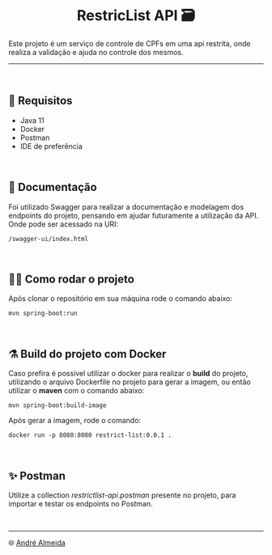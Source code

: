 # <center>RestricList API 🗃️</center>

Este projeto é um serviço de controle de CPFs em uma api restrita, onde realiza a validação e ajuda no controle dos mesmos.

---

<br>

## 📝 Requisitos
* Java 11
* Docker
* Postman
* IDE de preferência

<br>

## 📄 Documentação 
Foi utilizado Swagger para realizar a documentação e modelagem dos endpoints do projeto, pensando em ajudar futuramente a utilização da API. Onde pode ser acessado na URI:
```
/swagger-ui/index.html
```

<br>

## 🧑‍💻 Como rodar o projeto
Após clonar o repositório em sua máquina rode o comando abaixo:
```
mvn spring-boot:run
```

<br>

## ⚗️ Build do projeto com Docker
Caso prefira é possível utilizar o docker para realizar o **build** do projeto, utilizando o arquivo Dockerfile no projeto para gerar a imagem, ou então utilizar o **maven** com o comando abaixo: 
```
mvn spring-boot:build-image
```
Após gerar a imagem, rode o comando:
```
docker run -p 8080:8080 restrict-list:0.0.1 .
```

<br>

## ✨ Postman
Utilize a collection _restrictlist-api.postman_ presente no projeto, para importar e testar os endpoints no Postman. 

<br>

___
🌐 [André Almeida](https://github.com/andreluas)